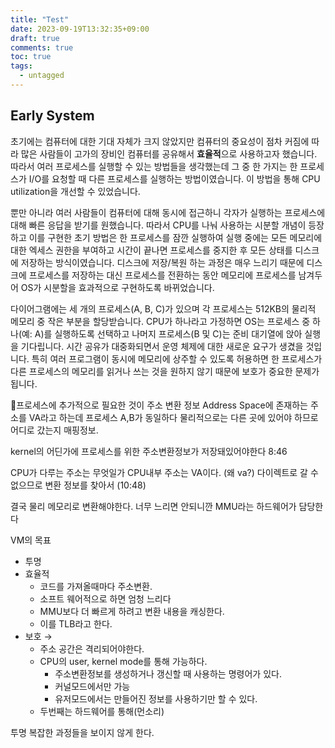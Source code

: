 ```yaml
---
title: "Test"
date: 2023-09-19T13:32:35+09:00
draft: true
comments: true
toc: true
tags:
  - untagged
---
```

## Early System

초기에는 컴퓨터에 대한 기대 자체가 크지 않았지만 컴퓨터의 중요성이 점차 커짐에 따라 많은 사람들이 고가의 장비인 컴퓨터를 공유해서 **효율적**으로 사용하고자 했습니다. 따라서 여러 프로세스를 실행할 수 있는 방법들을 생각했는데 그 중 한 가지는 한 프로세스가 I/O를 요청할 때 다른 프로세스를 실행하는 방법이였습니다. 이 방법을 통해 CPU utilization을 개선할 수 있었습니다.

뿐만 아니라 여러 사람들이 컴퓨터에 대해 동시에 접근하니 각자가 실행하는 프로세스에 대해 빠른 응답을 받기를 원했습니다. 따라서 CPU를 나눠 사용하는 시분할 개념이 등장하고 이를 구현한 초기 방법은 한 프로세스를 잠깐 실행하여 실행 중에는 모든 메모리에 대한 엑세스 권한을 부여하고 시간이 끝나면 프로세스를 중지한 후 모든 상태를 디스크에 저장하는 방식이였습니다. 디스크에 저장/복원 하는 과정은 매우 느리기 때문에 디스크에 프로세스를 저장하는 대신 프로세스를 전환하는 동안 메모리에 프로세스를 남겨두어 OS가 시분할을 효과적으로 구현하도록 바뀌었습니다.



다이어그램에는 세 개의 프로세스(A, B, C)가 있으며 각 프로세스는 512KB의 물리적 메모리 중 작은 부분을 할당받습니다. CPU가 하나라고 가정하면 OS는 프로세스 중 하나(예: A)를 실행하도록 선택하고 나머지 프로세스(B 및 C)는 준비 대기열에 앉아 실행을 기다립니다.
시간 공유가 대중화되면서 운영 체제에 대한 새로운 요구가 생겼을 것입니다. 특히 여러 프로그램이 동시에 메모리에 상주할 수 있도록 허용하면 한 프로세스가 다른 프로세스의 메모리를 읽거나 쓰는 것을 원하지 않기 때문에 보호가 중요한 문제가 됩니다.


프로세스에 추가적으로 필요한 것이 주소 변환 정보
Address Space에 존재하는 주소를 VA라고 하는데 프로세스 A,B가 동일하다
물리적으로는 다른 곳에 있어야 하므로 
어디로 갔는지 매핑정보. 

kernel의 어딘가에 프로세스를 위한 주소변환정보가 저장돼있어야한다 8:46

CPU가 다루는 주소는 무엇일가
CPU내부 주소는 VA이다. (왜 va?)
다이렉트로 갈 수 없으므로 변환 정보를 찾아서 (10:48)

결국 물리 메모리로 변환해야한다. 너무 느리면 안되니깐 MMU라는 하드웨어가 담당한다 

VM의 목표
- 투명
- 효율적
	- 코드를 가져올때마다 주소변환.
	- 소프트 웨어적으로 하면 엄청 느리다
	- MMU보다 더 빠르게 하려고 변환 내용을 캐싱한다.
	- 이를 TLB라고 한다.
- 보호 → 
	- 주소 공간은 격리되어야한다.
	- CPU의 user, kernel mode를 통해 가능하다.
		- 주소변환정보를 생성하거나 갱신할 때 사용하는 명령어가 있다.
		- 커널모드에서만 가능
		- 유저모드에서는 만들어진 정보를 사용하기만 할 수 있다.
	- 두번째는 하드웨어를 통해(먼소리)

투명
	복잡한 과정들을 보이지 않게 한다.


